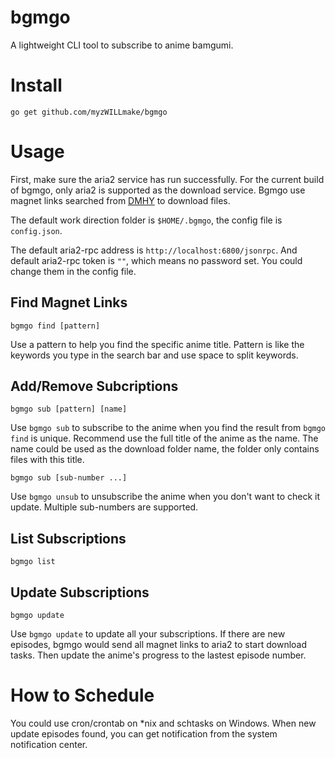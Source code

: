 # bgmgo

A lightweight CLI tool to subscribe to anime bamgumi.

# Install

`go get github.com/myzWILLmake/bgmgo`

# Usage

First, make sure the aria2 service has run successfully. For the current build of bgmgo, only aria2 is supported as the download service. Bgmgo use magnet links searched from [DMHY](https://share.dmhy.org/) to download files.

The default work direction folder is `$HOME/.bgmgo`, the config file is `config.json`.

The default aria2-rpc address is `http://localhost:6800/jsonrpc`. And default aria2-rpc token is `""`, which means no password set. You could change them in the config file.

## Find Magnet Links

`bgmgo find [pattern]`

Use a pattern to help you find the specific anime title. Pattern is like the keywords you type in the search bar and use space to split keywords.

## Add/Remove Subcriptions

`bgmgo sub [pattern] [name]`

Use `bgmgo sub` to subscribe to the anime when you find the result from `bgmgo find` is unique. Recommend use the full title of the anime as the name. The name could be used as the download folder name, the folder only contains files with this title.

`bgmgo sub [sub-number ...]`

Use `bgmgo unsub` to unsubscribe the anime when you don't want to check it update. Multiple sub-numbers are supported.

## List Subscriptions

`bgmgo list`

## Update Subscriptions

`bgmgo update`

Use `bgmgo update` to update all your subscriptions. If there are new episodes, bgmgo would send all magnet links to aria2 to start download tasks. Then update the anime's progress to the lastest episode number.

# How to Schedule

You could use cron/crontab on *nix and schtasks on Windows. When new update episodes found, you can get notification from the system notification center.
